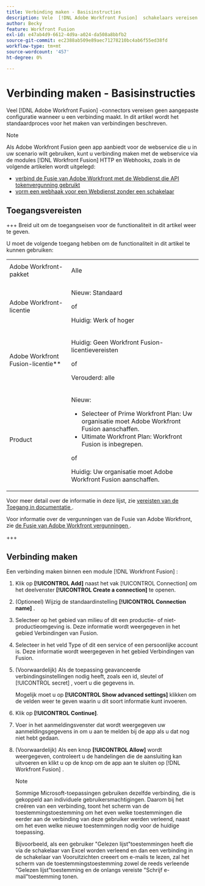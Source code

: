 ```yaml
---
title: Verbinding maken - Basisinstructies
description: Vele  [!DNL Adobe Workfront Fusion]  schakelaars vereisen geen douaneconfiguratie wanneer het creëren van een verbinding. In dit artikel wordt het standaardproces voor het maken van verbindingen beschreven.
author: Becky
feature: Workfront Fusion
exl-id: e47ab4d9-6612-4d9a-a024-da508a8bbfb2
source-git-commit: ec2388ab509e89aec71278210bc4ab6f55ed38fd
workflow-type: tm+mt
source-wordcount: '457'
ht-degree: 0%

---
```


# Verbinding maken - Basisinstructies

Veel [!DNL Adobe Workfront Fusion] -connectors vereisen geen aangepaste configuratie wanneer u een verbinding maakt. In dit artikel wordt het standaardproces voor het maken van verbindingen beschreven.

>[!NOTE]
>
>
>Als Adobe Workfront Fusion geen app aanbiedt voor de webservice die u in uw scenario wilt gebruiken, kunt u verbinding maken met de webservice via de modules [!DNL Workfront Fusion] HTTP en Webhooks, zoals in de volgende artikelen wordt uitgelegd:
>
>* [ verbind de Fusie van Adobe Workfront met de Webdienst die API tokenvergunning gebruikt ](/help/workfront-fusion/create-scenarios/connect-to-apps/connect-wf-web-service-uses-api-token-auth.md)
>* [ vorm een webhaak voor een Webdienst zonder een schakelaar ](/help/workfront-fusion/create-scenarios/add-modules/receive-a-webhook-from-a-web-service.md)

## Toegangsvereisten

+++ Breid uit om de toegangseisen voor de functionaliteit in dit artikel weer te geven.

U moet de volgende toegang hebben om de functionaliteit in dit artikel te kunnen gebruiken:

<table style="table-layout:auto">
 <col> 
 <col> 
 <tbody> 
  <tr> 
   <td role="rowheader">Adobe Workfront-pakket 
   <td> <p>Alle</p> </td> 
  </tr> 
  <tr data-mc-conditions=""> 
   <td role="rowheader">Adobe Workfront-licentie</td> 
   <td> <p>Nieuw: Standaard</p><p>of</p><p>Huidig: Werk of hoger</p> </td> 
  </tr> 
  <tr> 
   <td role="rowheader">Adobe Workfront Fusion-licentie**</td> 
   <td>
   <p>Huidig: Geen Workfront Fusion-licentievereisten</p>
   <p>of</p>
   <p>Verouderd: alle </p>
   </td> 
  </tr> 
  <tr> 
   <td role="rowheader">Product</td> 
   <td>
   <p>Nieuw:</p> <ul><li>Selecteer of Prime Workfront Plan: Uw organisatie moet Adobe Workfront Fusion aanschaffen.</li><li>Ultimate Workfront Plan: Workfront Fusion is inbegrepen.</li></ul>
   <p>of</p>
   <p>Huidig: Uw organisatie moet Adobe Workfront Fusion aanschaffen.</p>
   </td> 
  </tr>
 </tbody> 
</table>

Voor meer detail over de informatie in deze lijst, zie [ vereisten van de Toegang in documentatie ](/help/workfront-fusion/references/licenses-and-roles/access-level-requirements-in-documentation.md).

Voor informatie over de vergunningen van de Fusie van Adobe Workfront, zie [ de Fusie van Adobe Workfront vergunningen ](/help/workfront-fusion/set-up-and-manage-workfront-fusion/licensing-operations-overview/license-automation-vs-integration.md).

+++

## Verbinding maken

Een verbinding maken binnen een module [!DNL Workfront Fusion] :

1. Klik op **[!UICONTROL Add]** naast het vak [!UICONTROL Connection] om het deelvenster **[!UICONTROL Create a connection]** te openen.
1. (Optioneel) Wijzig de standaardinstelling **[!UICONTROL Connection name]** .
1. Selecteer op het gebied van milieu of dit een productie- of niet-productieomgeving is. Deze informatie wordt weergegeven in het gebied Verbindingen van Fusion.
1. Selecteer in het veld Type of dit een service of een persoonlijke account is. Deze informatie wordt weergegeven in het gebied Verbindingen van Fusion.
1. (Voorwaardelijk) Als de toepassing geavanceerde verbindingsinstellingen nodig heeft, zoals een id, sleutel of [!UICONTROL secret] , voert u die gegevens in.

   Mogelijk moet u op **[!UICONTROL Show advanced settings]** klikken om de velden weer te geven waarin u dit soort informatie kunt invoeren.

1. Klik op **[!UICONTROL Continue]**.
1. Voer in het aanmeldingsvenster dat wordt weergegeven uw aanmeldingsgegevens in om u aan te melden bij de app als u dat nog niet hebt gedaan.
1. (Voorwaardelijk) Als een knop **[!UICONTROL Allow]** wordt weergegeven, controleert u de handelingen die de aansluiting kan uitvoeren en klikt u op de knop om de app aan te sluiten op [!DNL Workfront Fusion] .

   >[!NOTE]
   >
   >Sommige Microsoft-toepassingen gebruiken dezelfde verbinding, die is gekoppeld aan individuele gebruikersmachtigingen. Daarom bij het creëren van een verbinding, toont het scherm van de toestemmingstoestemming om het even welke toestemmingen die eerder aan de verbinding van deze gebruiker werden verleend, naast om het even welke nieuwe toestemmingen nodig voor de huidige toepassing.
   >
   >Bijvoorbeeld, als een gebruiker &quot;Gelezen lijst&quot;toestemmingen heeft die via de schakelaar van Excel worden verleend en dan een verbinding in de schakelaar van Vooruitzichten creeert om e-mails te lezen, zal het scherm van de toestemmingstoestemming zowel de reeds verleende &quot;Gelezen lijst&quot;toestemming en de onlangs vereiste &quot;Schrijf e-mail&quot;toestemming tonen.
